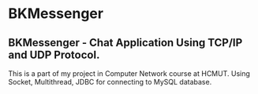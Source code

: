 # BKMessenger
## BKMessenger - Chat Application Using TCP/IP and UDP Protocol.
This is a part of my project in Computer Network course at HCMUT. 
Using Socket, Multithread, JDBC for connecting to MySQL database. 
